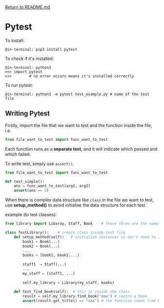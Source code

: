 [Return to README.md](https://github.com/KatrinaaDing/cs1531/blob/master/README.md)
# Pytest

To install:

```
@in-terminal: pip3 install pytest
```
To check if it's installed:

```
@in-terminal: python3
>>> import pytest
>>>        # no error occurs means it's installed correctly
```

To run pytest:

```
@in-terminal: python3 -m pytest test_example.py # name of the test file
```

## Writing Pytest
Firstly, import the file that we want to test and the function inside the file,  
i.e.

```python
from file_want_to_test import func_want_to_test
```
Each function runs as a **separate test**, and it will indicate which passed and which failed.

To write test, simply use `assert()`.

```python
from file_want_to_test import func_want_to_test

def test_simple():
	ans = func_want_to_test(arg1, arg2)
	assert(ans == 5)
```

When there is complex data structure like `class` in the file we want to test, use **setup_method()** to avoid initialise the data structure for each test.

example (to test classes):

```python
from library import Libaray, Staff, Book	# those three are the names of the classes

class TestLibrary():	# create class inside test file
	def setup_method(self):   # initialise instances so don't need to initialis every time running the test
		book1 = Book(...)
		book2 = Book(...)
		...
		books = [book1, book2....]
		
		staff1  = Staff(...)
		...
		my_staff = [staff1, ...]
		
		self.my_library = Library(my_staff, books)
		
	def test_find_book(self):  # this is inside the class
		result = self.my_library.find_book("aaa") # reutrn a book
		assert(result.get_title() == "aaa") # the function comes from Book

```
